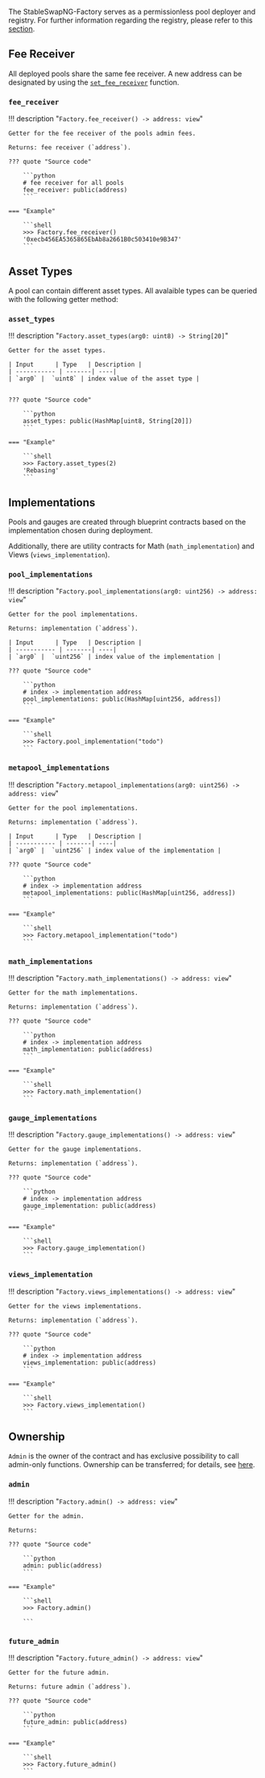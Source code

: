 The StableSwapNG-Factory serves as a permissionless pool deployer and registry. For further information regarding the registry, please refer to this [section](../../registry/overview.md).


## **Fee Receiver**

All deployed pools share the same fee receiver. A new address can be designated by using the [`set_fee_receiver`](../factory/admin_controls.md#set_fee_receiver) function.

### `fee_receiver`
!!! description "`Factory.fee_receiver() -> address: view`"

    Getter for the fee receiver of the pools admin fees.

    Returns: fee receiver (`address`).

    ??? quote "Source code"

        ```python
        # fee receiver for all pools
        fee_receiver: public(address)
        ```

    === "Example"

        ```shell
        >>> Factory.fee_receiver()
        '0xecb456EA5365865EbAb8a2661B0c503410e9B347'
        ```


## **Asset Types**

A pool can contain different asset types. All avalaible types can be queried with the following getter method: 

### `asset_types`
!!! description "`Factory.asset_types(arg0: uint8) -> String[20]`"

    Getter for the asset types.

    | Input      | Type   | Description |
    | ----------- | -------| ----|
    | `arg0` |  `uint8` | index value of the asset type |


    ??? quote "Source code"

        ```python
        asset_types: public(HashMap[uint8, String[20]])
        ```

    === "Example"

        ```shell
        >>> Factory.asset_types(2)
        'Rebasing'    
        ```


## **Implementations**

Pools and gauges are created through blueprint contracts based on the implementation chosen during deployment.

Additionally, there are utility contracts for Math  (`math_implementation`) and Views (`views_implementation`).


### `pool_implementations`
!!! description "`Factory.pool_implementations(arg0: uint256) -> address: view`"

    Getter for the pool implementations.

    Returns: implementation (`address`).

    | Input      | Type   | Description |
    | ----------- | -------| ----|
    | `arg0` |  `uint256` | index value of the implementation |

    ??? quote "Source code"

        ```python
        # index -> implementation address
        pool_implementations: public(HashMap[uint256, address])
        ```

    === "Example"

        ```shell
        >>> Factory.pool_implementation("todo")
        ```


### `metapool_implementations`
!!! description "`Factory.metapool_implementations(arg0: uint256) -> address: view`"

    Getter for the pool implementations.

    Returns: implementation (`address`).

    | Input      | Type   | Description |
    | ----------- | -------| ----|
    | `arg0` |  `uint256` | index value of the implementation |

    ??? quote "Source code"

        ```python
        # index -> implementation address
        metapool_implementations: public(HashMap[uint256, address])
        ```

    === "Example"

        ```shell
        >>> Factory.metapool_implementation("todo")
        ```


### `math_implementations`
!!! description "`Factory.math_implementations() -> address: view`"

    Getter for the math implementations.

    Returns: implementation (`address`).

    ??? quote "Source code"

        ```python
        # index -> implementation address
        math_implementation: public(address)
        ```

    === "Example"

        ```shell
        >>> Factory.math_implementation()
        ```


### `gauge_implementations`
!!! description "`Factory.gauge_implementations() -> address: view`"

    Getter for the gauge implementations.

    Returns: implementation (`address`).

    ??? quote "Source code"

        ```python
        # index -> implementation address
        gauge_implementation: public(address)
        ```

    === "Example"

        ```shell
        >>> Factory.gauge_implementation()
        ```


### `views_implementation`
!!! description "`Factory.views_implementations() -> address: view`"

    Getter for the views implementations.

    Returns: implementation (`address`).

    ??? quote "Source code"

        ```python
        # index -> implementation address
        views_implementation: public(address)
        ```

    === "Example"

        ```shell
        >>> Factory.views_implementation()
        ```



## **Ownership**

`Admin` is the owner of the contract and has exclusive possibility to call admin-only functions. Ownership can be transferred; for details, see [here](../factory/admin_controls.md#commit_transfer_ownership).

### `admin`
!!! description "`Factory.admin() -> address: view`"

    Getter for the admin.

    Returns: 

    ??? quote "Source code"

        ```python
        admin: public(address)
        ```

    === "Example"

        ```shell
        >>> Factory.admin()

        ```

### `future_admin`
!!! description "`Factory.future_admin() -> address: view`"

    Getter for the future admin.

    Returns: future admin (`address`).

    ??? quote "Source code"

        ```python
        future_admin: public(address)
        ```

    === "Example"

        ```shell
        >>> Factory.future_admin()
        ```